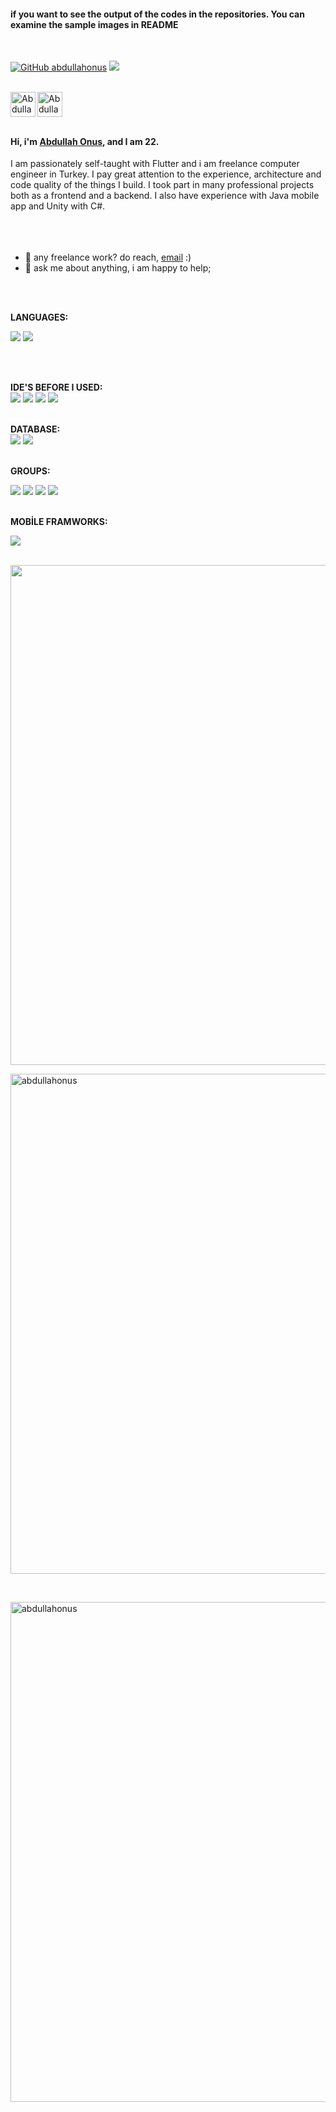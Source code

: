 #### if you want to see the output of the codes in the repositories. You can examine the sample images in README ![]()
<br />


[![GitHub abdullahonus](https://img.shields.io/github/followers/abdullahonus?label=follow&style=social)](https://github.com/abdullahonus)
![](https://visitor-badge.glitch.me/badge?page_id=abdullahonus.abdullahonus)



<a href="https://www.instagram.com/countrol4offical/">
<br />
  <img align="left" alt="Abdullah's Instagram" width="40px"  src="https://img.icons8.com/fluency/48/000000/instagram-new.png" />
</a>

<a href="https://www.linkedin.com/in/abdullah-onu%C5%9F-104682189/">
  <img align="left" alt="Abdullah's LinkedIN" width="40px"    src="https://img.icons8.com/fluency/48/000000/linkedin.png" />
</a>

<br />
<br />
<br />

#### Hi, i'm [Abdullah Onus](https://abdullahonus.me/), and I am 22.
I am passionately self-taught with Flutter and i am freelance computer engineer in Turkey. I pay great attention to the experience, architecture and code quality of the things I build. I took part in many professional projects both as a frontend and a backend. I also have experience with Java mobile app and Unity with C#.
<br />
<br />
<br />
<br />

- 💼 any freelance work? do reach, [email](mailto:countrolfour@gmail.com) :)
- 💬 ask me about anything, i am happy to help;
<br />
<br />


**LANGUAGES:** 

![](https://img.shields.io/badge/Dart-0175C2?style=for-the-badge&logo=dart&logoColor=white)
![](https://img.shields.io/badge/Java-ED8B00?style=for-the-badge&logo=java&logoColor=white)

<br />
<br />


**IDE'S BEFORE I USED:**  
![](https://img.shields.io/badge/Android_Studio-3DDC84?style=for-the-badge&logo=android-studio&logoColor=white)
![](https://img.shields.io/badge/Notepad++-90E59A.svg?style=for-the-badge&logo=notepad%2B%2B&logoColor=black)
![](https://img.shields.io/badge/Visual_Studio-5C2D91?style=for-the-badge&logo=visual%20studio&logoColor=white)
![](https://img.shields.io/badge/IntelliJIDEA-000000.svg?style=for-the-badge&logo=intellij-idea&logoColor=white)
<br />
<br />

**DATABASE:**   
![](https://img.shields.io/badge/MySQL-005C84?style=for-the-badge&logo=mysql&logoColor=white)
![](https://img.shields.io/badge/SQLite-07405E?style=for-the-badge&logo=sqlite&logoColor=white)
<br />
<br />

**GROUPS:**

![](https://img.shields.io/badge/Discord-7289DA?style=for-the-badge&logo=discord&logoColor=white)
![](https://img.shields.io/badge/Google%20Meet-32A350?style=for-the-badge&logo=google-meet&logoColor=white)
![](https://img.shields.io/badge/Slack-4A154B?style=for-the-badge&logo=slack&logoColor=white)
![](https://img.shields.io/badge/Zoom-2D8CFF?style=for-the-badge&logo=zoom&logoColor=white)
<br />
<br />


**MOBİLE FRAMWORKS:**

![](https://img.shields.io/badge/Flutter-02569B?style=for-the-badge&logo=flutter&logoColor=white)

<br />
<img width='800' src="https://github-readme-streak-stats.herokuapp.com/?user=abdullahonus" />
<br />
<p><img width='800' src="https://github-readme-stats.vercel.app/api/top-langs?username=abdullahonus&show_icons=true&locale=en&layout=compact" alt="abdullahonus" /></p>
<br />
<p><img width='800' src="https://github-readme-stats.vercel.app/api?username=abdullahonus&show_icons=true&theme=gotham" alt="abdullahonus" />


